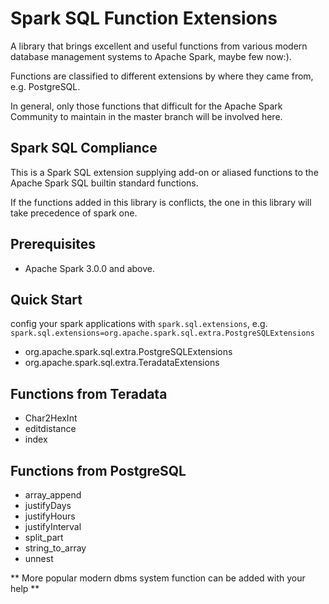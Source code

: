 # Spark SQL Function Extensions

A library that brings excellent and useful functions from various modern database management systems to Apache Spark, maybe few now:).

Functions are classified to different extensions by where they came from, e.g. PostgreSQL.

In general, only those functions that difficult for the Apache Spark Community to maintain in the master branch will be involved here.

## Spark SQL Compliance

This is a Spark SQL extension supplying add-on or aliased functions to the Apache Spark SQL builtin standard functions.

If the functions added in this library is conflicts, the one in this library will take precedence of spark one.

## Prerequisites

- Apache Spark 3.0.0 and above.

## Quick Start

config your spark applications with `spark.sql.extensions`, e.g. `spark.sql.extensions=org.apache.spark.sql.extra.PostgreSQLExtensions`

- org.apache.spark.sql.extra.PostgreSQLExtensions
- org.apache.spark.sql.extra.TeradataExtensions


## Functions from Teradata

- Char2HexInt
- editdistance
- index

## Functions from PostgreSQL

- array_append
- justifyDays
- justifyHours
- justifyInterval
- split_part
- string_to_array
- unnest


** More popular modern dbms system function can be added with your help **